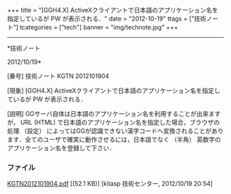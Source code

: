 ﻿+++
title = "[GGH4.X] ActiveXクライアントで日本語のアプリケーション名を指定しているが PW が表示される．"
date = "2012-10-19"
ttags = ["技術ノート"]
tcategories = ["tech"]
banner = "img/technote.jpg"
+++

-----------------------------------------------------------------------------------------------------------------------------

*技術ノート

2012/10/19*


[番号]
技術ノート KGTN 2012101904

[現象]
[GGH4.X]
ActiveXクライアントで日本語のアプリケーション名を指定しているが PW
が表示される．

[説明]
GGサーバ自体は日本語のアプリケーション名を利用することが出来ますが， URL
(HTML) で日本語のアプリケーション名を指定した場合，ブラウザの処理
（設定）
によってはGGが認識できない漢字コードへ変換されることがあります．全てのユーザで確実に動作させるには，日本語でなく
（半角） 英数字のアプリケーション名を登録して下さい．


### ファイル

 
 


[KGTN2012101904.pdf](http://techreport.kitasp.net/attachments/download/1045/KGTN2012101904.pdf)
 [(52.1 KB)] [kitasp 技術センター, 2012/10/19
20:54]


 


 

